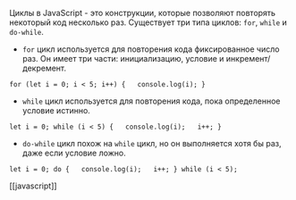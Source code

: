 Циклы в JavaScript - это конструкции, которые позволяют повторять некоторый код несколько раз. Существует три типа циклов: `for`, `while` и `do-while`.

-   `for` цикл используется для повторения кода фиксированное число раз. Он имеет три части: инициализацию, условие и инкремент/декремент.

`for (let i = 0; i < 5; i++) {   console.log(i); }`

-   `while` цикл используется для повторения кода, пока определенное условие истинно.


`let i = 0; while (i < 5) {   console.log(i);   i++; }`

-   `do-while` цикл похож на `while` цикл, но он выполняется хотя бы раз, даже если условие ложно.

`let i = 0; do {   console.log(i);   i++; } while (i < 5);`


[[javascript]]